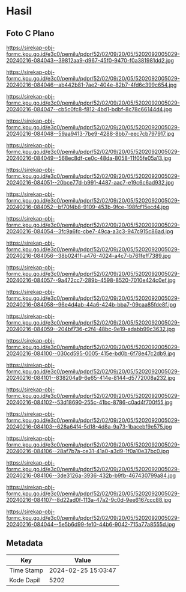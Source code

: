 # Hasil

## Foto C Plano

https://sirekap-obj-formc.kpu.go.id/e3c0/pemilu/pdpr/52/02/09/20/05/5202092005029-20240216-084043--39812aa9-d967-45f0-9470-f0a381981dd2.jpg

https://sirekap-obj-formc.kpu.go.id/e3c0/pemilu/pdpr/52/02/09/20/05/5202092005029-20240216-084046--ab442b81-7ae2-404e-82b7-4fd6c399c654.jpg

https://sirekap-obj-formc.kpu.go.id/e3c0/pemilu/pdpr/52/02/09/20/05/5202092005029-20240216-084047--cb5c0fc8-f812-4bd1-bdbf-8c78c66144d4.jpg

https://sirekap-obj-formc.kpu.go.id/e3c0/pemilu/pdpr/52/02/09/20/05/5202092005029-20240216-084048--59aa9413-7be9-4288-8bb7-eec7cb797917.jpg

https://sirekap-obj-formc.kpu.go.id/e3c0/pemilu/pdpr/52/02/09/20/05/5202092005029-20240216-084049--568ec8df-ce0c-48da-8058-11f05fe05a13.jpg

https://sirekap-obj-formc.kpu.go.id/e3c0/pemilu/pdpr/52/02/09/20/05/5202092005029-20240216-084051--20bce77d-b991-4487-aac7-e19c6c6ad932.jpg

https://sirekap-obj-formc.kpu.go.id/e3c0/pemilu/pdpr/52/02/09/20/05/5202092005029-20240216-084052--bf70f4b8-9109-453b-9fce-198fcf15ecd4.jpg

https://sirekap-obj-formc.kpu.go.id/e3c0/pemilu/pdpr/52/02/09/20/05/5202092005029-20240216-084054--3fc9a6fc-cbe7-49ca-a3c3-947c915c86ad.jpg

https://sirekap-obj-formc.kpu.go.id/e3c0/pemilu/pdpr/52/02/09/20/05/5202092005029-20240216-084056--38b0241f-a476-4024-a4c7-b761feff7389.jpg

https://sirekap-obj-formc.kpu.go.id/e3c0/pemilu/pdpr/52/02/09/20/05/5202092005029-20240216-084057--9a472cc7-289b-4598-8520-7010e424c0ef.jpg

https://sirekap-obj-formc.kpu.go.id/e3c0/pemilu/pdpr/52/02/09/20/05/5202092005029-20240216-084058--96e4d4ab-44a6-424b-bba7-09caa85fde8f.jpg

https://sirekap-obj-formc.kpu.go.id/e3c0/pemilu/pdpr/52/02/09/20/05/5202092005029-20240216-084059--204bf736-c2f4-48bc-9e19-adabb99c3632.jpg

https://sirekap-obj-formc.kpu.go.id/e3c0/pemilu/pdpr/52/02/09/20/05/5202092005029-20240216-084100--030cd595-0005-415e-bd0b-6f78e47c2db9.jpg

https://sirekap-obj-formc.kpu.go.id/e3c0/pemilu/pdpr/52/02/09/20/05/5202092005029-20240216-084101--838204a9-6e65-414e-8144-d5772008a232.jpg

https://sirekap-obj-formc.kpu.go.id/e3c0/pemilu/pdpr/52/02/09/20/05/5202092005029-20240216-084102--53d18690-255c-41bc-8786-c0ad4f700f55.jpg

https://sirekap-obj-formc.kpu.go.id/e3c0/pemilu/pdpr/52/02/09/20/05/5202092005029-20240216-084103--628a64f4-5d18-4d8a-9a73-1bacebf9e575.jpg

https://sirekap-obj-formc.kpu.go.id/e3c0/pemilu/pdpr/52/02/09/20/05/5202092005029-20240216-084106--28af7b7a-ce31-41a0-a3d9-1f0a10e37bc0.jpg

https://sirekap-obj-formc.kpu.go.id/e3c0/pemilu/pdpr/52/02/09/20/05/5202092005029-20240216-084106--3de3126a-3936-432b-b9fb-467430799a84.jpg

https://sirekap-obj-formc.kpu.go.id/e3c0/pemilu/pdpr/52/02/09/20/05/5202092005029-20240216-084107--8d22ad0f-113a-47a2-9c0d-9ee6167ccc88.jpg

https://sirekap-obj-formc.kpu.go.id/e3c0/pemilu/pdpr/52/02/09/20/05/5202092005029-20240216-084044--5e5b6d99-fe10-44b6-9042-715a77a8555d.jpg


## Metadata

| Key        | Value               |
| ---------- | ------------------- |
| Time Stamp | 2024-02-25 15:03:47 |
| Kode Dapil | 5202                |



